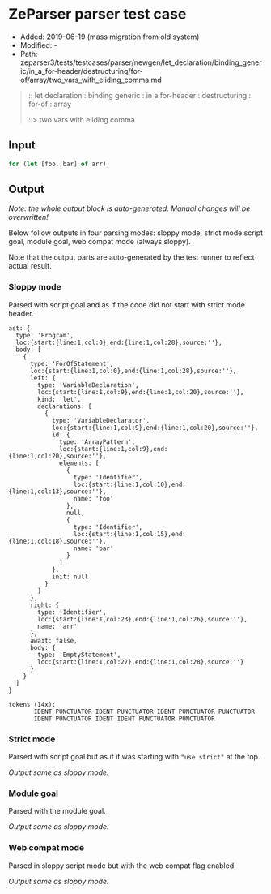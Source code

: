 # ZeParser parser test case

- Added: 2019-06-19 (mass migration from old system)
- Modified: -
- Path: zeparser3/tests/testcases/parser/newgen/let_declaration/binding_generic/in_a_for-header/destructuring/for-of/array/two_vars_with_eliding_comma.md

> :: let declaration : binding generic : in a for-header : destructuring : for-of : array
>
> ::> two vars with eliding comma

## Input

`````js
for (let [foo,,bar] of arr);
`````

## Output

_Note: the whole output block is auto-generated. Manual changes will be overwritten!_

Below follow outputs in four parsing modes: sloppy mode, strict mode script goal, module goal, web compat mode (always sloppy).

Note that the output parts are auto-generated by the test runner to reflect actual result.

### Sloppy mode

Parsed with script goal and as if the code did not start with strict mode header.

`````
ast: {
  type: 'Program',
  loc:{start:{line:1,col:0},end:{line:1,col:28},source:''},
  body: [
    {
      type: 'ForOfStatement',
      loc:{start:{line:1,col:0},end:{line:1,col:28},source:''},
      left: {
        type: 'VariableDeclaration',
        loc:{start:{line:1,col:9},end:{line:1,col:20},source:''},
        kind: 'let',
        declarations: [
          {
            type: 'VariableDeclarator',
            loc:{start:{line:1,col:9},end:{line:1,col:20},source:''},
            id: {
              type: 'ArrayPattern',
              loc:{start:{line:1,col:9},end:{line:1,col:20},source:''},
              elements: [
                {
                  type: 'Identifier',
                  loc:{start:{line:1,col:10},end:{line:1,col:13},source:''},
                  name: 'foo'
                },
                null,
                {
                  type: 'Identifier',
                  loc:{start:{line:1,col:15},end:{line:1,col:18},source:''},
                  name: 'bar'
                }
              ]
            },
            init: null
          }
        ]
      },
      right: {
        type: 'Identifier',
        loc:{start:{line:1,col:23},end:{line:1,col:26},source:''},
        name: 'arr'
      },
      await: false,
      body: {
        type: 'EmptyStatement',
        loc:{start:{line:1,col:27},end:{line:1,col:28},source:''}
      }
    }
  ]
}

tokens (14x):
       IDENT PUNCTUATOR IDENT PUNCTUATOR IDENT PUNCTUATOR PUNCTUATOR
       IDENT PUNCTUATOR IDENT IDENT PUNCTUATOR PUNCTUATOR
`````

### Strict mode

Parsed with script goal but as if it was starting with `"use strict"` at the top.

_Output same as sloppy mode._

### Module goal

Parsed with the module goal.

_Output same as sloppy mode._

### Web compat mode

Parsed in sloppy script mode but with the web compat flag enabled.

_Output same as sloppy mode._
